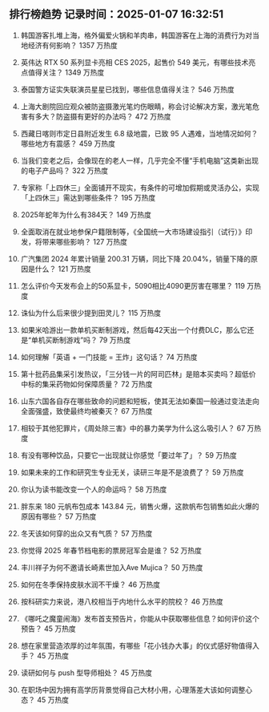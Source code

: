 
## 排行榜趋势 记录时间：2025-01-07 16:32:51
  
  1. 韩国游客扎堆上海，格外偏爱火锅和羊肉串，韩国游客在上海的消费行为对当地经济有何影响？ 1357 万热度
    
  2. 英伟达 RTX 50 系列显卡亮相 CES 2025，起售价 549 美元，有哪些技术亮点值得关注？ 1349 万热度
    
  3. 泰国警方证实失联演员星星已找到，哪些信息值得关注？ 546 万热度
    
  4. 上海大剧院回应观众被防盗摄激光笔灼伤眼睛，称会讨论解决方案，激光笔危害有多大？防盗摄有更好的办法吗？ 472 万热度
    
  5. 西藏日喀则市定日县附近发生 6.8 级地震，已致 95 人遇难，当地情况如何？哪些地方有震感？ 459 万热度
    
  6. 当我们变老之后，会像现在的老人一样，几乎完全不懂“手机电脑”这类新出现的电子产品吗？ 322 万热度
    
  7. 专家称「上四休三」全面铺开不现实，有条件的可增加假期或灵活办公，实现「上四休三」需达到哪些条件？ 195 万热度
    
  8. 2025年蛇年为什么有384天？ 149 万热度
    
  9. 全面取消在就业地参保户籍限制等，《全国统一大市场建设指引（试行）》印发，将带来哪些影响？ 127 万热度
    
  10. 广汽集团 2024 年累计销量 200.31 万辆，同比下降 20.04%，销量下降的原因是什么？ 121 万热度
    
  11. 怎么评价今天发布会上的50系显卡，5090相比4090更厉害在哪里？ 119 万热度
    
  12. 诛仙为什么后来很少提到田灵儿？ 115 万热度
    
  13. 如果米哈游出一款单机买断制游戏，然后每42天出一个付费DLC，那么它还是“单机买断制游戏”吗？ 79 万热度
    
  14. 如何理解「英语 + 一门技能 = 王炸」这句话？ 74 万热度
    
  15. 第十批药品集采引发热议，「三分钱一片的阿司匹林」是赔本买卖吗？超低价中标的集采药物如何保障质量？ 72 万热度
    
  16. 山东六国各自存在哪些致命的问题和短板，使其无法如秦国一般通过变法走向全面强盛，致使最终均被秦灭？ 67 万热度
    
  17. 相较于其他犯罪片，《周处除三害》中的暴力美学为什么这么吸引人？ 67 万热度
    
  18. 有没有哪种饮品，只要它一出现就让你感觉「要过年了」？ 59 万热度
    
  19. 如果未来的工作和研究生专业无关，读研三年是不是浪费了？ 59 万热度
    
  20. 你认为读书能改变一个人的命运吗？ 58 万热度
    
  21. 胖东来 180 元帆布包成本 143.84 元，销售火爆，这款帆布包销售如此火爆的原因有哪些？ 57 万热度
    
  22. 冬天该如何穿的出众又有气质？ 57 万热度
    
  23. 你觉得 2025 年春节档电影的票房冠军会是谁？ 52 万热度
    
  24. 丰川祥子为何不邀请长崎素世加入Ave Mujica？ 50 万热度
    
  25. 如何在冬季保持皮肤水润不干燥？ 46 万热度
    
  26. 按科研实力来说，港八校相当于内地什么水平的院校？ 46 万热度
    
  27. 《哪吒之魔童闹海》发布首支预告片，你能从中获取哪些信息？如何评价这个预告？ 45 万热度
    
  28. 想在家里营造浓厚的过年氛围，有哪些「花小钱办大事」的仪式感好物值得入手？ 45 万热度
    
  29. 读研如何与 push 型导师相处？ 45 万热度
    
  30. 在职场中因为拥有高学历背景觉得自己大材小用，心理落差大该如何调整心态？ 45 万热度
    